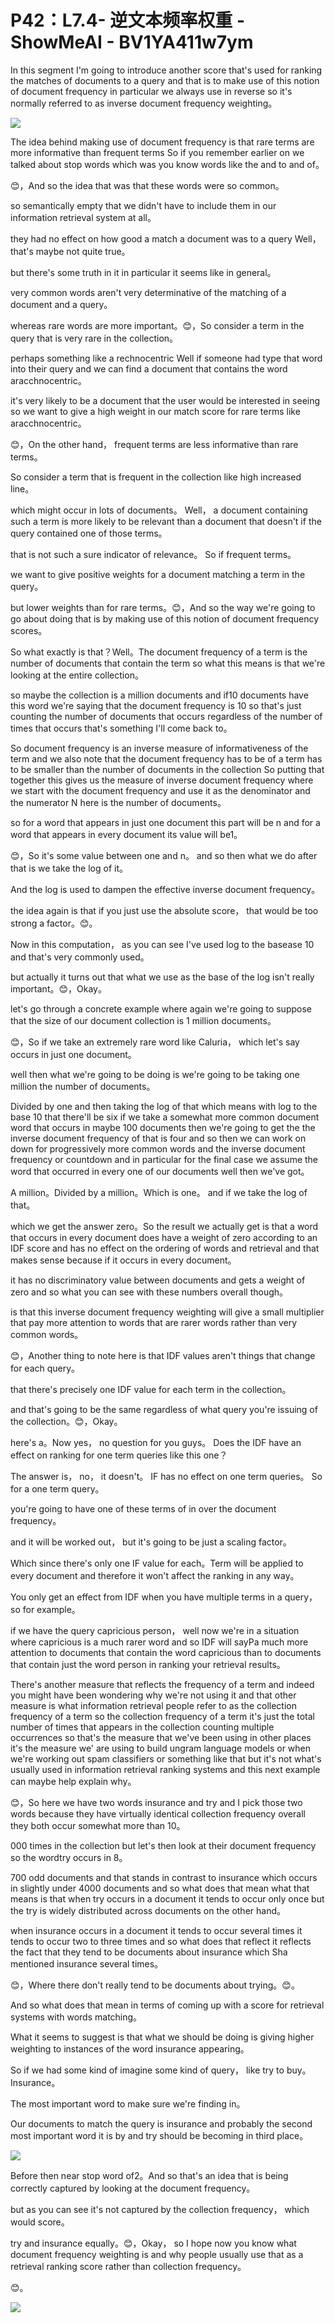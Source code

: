 # P42：L7.4- 逆文本频率权重 - ShowMeAI - BV1YA411w7ym

In this segment I'm going to introduce another score that's used for ranking the matches of documents to a query and that is to make use of this notion of document frequency in particular we always use in reverse so it's normally referred to as inverse document frequency weighting。



![](img/8774c1e58724136f7bead964d8757f30_1.png)

The idea behind making use of document frequency is that rare terms are more informative than frequent terms So if you remember earlier on we talked about stop words which was you know words like the and to and of。

😊，And so the idea that was that these words were so common。

 so semantically empty that we didn't have to include them in our information retrieval system at all。

 they had no effect on how good a match a document was to a query Well， that's maybe not quite true。

 but there's some truth in it in particular it seems like in general。

 very common words aren't very determinative of the matching of a document and a query。

 whereas rare words are more important。😊，So consider a term in the query that is very rare in the collection。

 perhaps something like a rechnocentric Well if someone had type that word into their query and we can find a document that contains the word aracchnocentric。

 it's very likely to be a document that the user would be interested in seeing so we want to give a high weight in our match score for rare terms like aracchnocentric。

😊，On the other hand， frequent terms are less informative than rare terms。

 So consider a term that is frequent in the collection like high increased line。

 which might occur in lots of documents。 Well， a document containing such a term is more likely to be relevant than a document that doesn't if the query contained one of those terms。

 that is not such a sure indicator of relevance。 So if frequent terms。

 we want to give positive weights for a document matching a term in the query。

 but lower weights than for rare terms。😊，And so the way we're going to go about doing that is by making use of this notion of document frequency scores。

So what exactly is that？Well。The document frequency of a term is the number of documents that contain the term so what this means is that we're looking at the entire collection。

 so maybe the collection is a million documents and if10 documents have this word we're saying that the document frequency is 10 so that's just counting the number of documents that occurs regardless of the number of times that occurs that's something I'll come back to。

So document frequency is an inverse measure of informativeness of the term and we also note that the document frequency has to be of a term has to be smaller than the number of documents in the collection So putting that together this gives us the measure of inverse document frequency where we start with the document frequency and use it as the denominator and the numerator N here is the number of documents。

 so for a word that appears in just one document this part will be n and for a word that appears in every document its value will be1。

😊，So it's some value between one and n。 and so then what we do after that is we take the log of it。

And the log is used to dampen the effective inverse document frequency。

 the idea again is that if you just use the absolute score， that would be too strong a factor。😊。

Now in this computation， as you can see I've used log to the basease 10 and that's very commonly used。

 but actually it turns out that what we use as the base of the log isn't really important。😊，Okay。

 let's go through a concrete example where again we're going to suppose that the size of our document collection is 1 million documents。

😊，So if we take an extremely rare word like Caluria， which let's say occurs in just one document。

 well then what we're going to be doing is we're going to be taking one million the number of documents。

Divided by one and then taking the log of that which means with log to the base 10 that there'll be six if we take a somewhat more common document word that occurs in maybe 100 documents then we're going to get the the inverse document frequency of that is four and so then we can work on down for progressively more common words and the inverse document frequency or countdown and in particular for the final case we assume the word that occurred in every one of our documents well then we've got。

A million。Divided by a million。Which is one。 and if we take the log of that。

 which we get the answer zero。So the result we actually get is that a word that occurs in every document does have a weight of zero according to an IDF score and has no effect on the ordering of words and retrieval and that makes sense because if it occurs in every document。

 it has no discriminatory value between documents and gets a weight of zero and so what you can see with these numbers overall though。

 is that this inverse document frequency weighting will give a small multiplier that pay more attention to words that are rarer words rather than very common words。

😊，Another thing to note here is that IDF values aren't things that change for each query。

 that there's precisely one IDF value for each term in the collection。

 and that's going to be the same regardless of what query you're issuing of the collection。😊，Okay。

 here's a。Now yes， no question for you guys。 Does the IDF have an effect on ranking for one term queries like this one？

The answer is， no， it doesn't。 IF has no effect on one term queries。 So for a one term query。

 you're going to have one of these terms of in over the document frequency。

 and it will be worked out， but it's going to be just a scaling factor。

Which since there's only one IF value for each。Term will be applied to every document and therefore it won't affect the ranking in any way。

You only get an effect from IDF when you have multiple terms in a query， so for example。

 if we have the query capricious person， well now we're in a situation where capricious is a much rarer word and so IDF will sayPa much more attention to documents that contain the word capricious than to documents that contain just the word person in ranking your retrieval results。

There's another measure that reflects the frequency of a term and indeed you might have been wondering why we're not using it and that other measure is what information retrieval people refer to as the collection frequency of a term so the collection frequency of a term it's just the total number of times that appears in the collection counting multiple occurrences so that's the measure that we've been using in other places it's the measure we' are using to build ungram language models or when we're working out spam classifiers or something like that but it's not what's usually used in information retrieval ranking systems and this next example can maybe help explain why。

😊，So here we have two words insurance and try and I pick those two words because they have virtually identical collection frequency overall they both occur somewhat more than 10。

000 times in the collection but let's then look at their document frequency so the wordtry occurs in 8。

700 odd documents and that stands in contrast to insurance which occurs in slightly under 4000 documents and so what does that mean what that means is that when try occurs in a document it tends to occur only once but the try is widely distributed across documents on the other hand。

 when insurance occurs in a document it tends to occur several times it tends to occur two to three times and so what does that reflect it reflects the fact that they tend to be documents about insurance which Sha mentioned insurance several times。

😊，Where there don't really tend to be documents about trying。😊。

And so what does that mean in terms of coming up with a score for retrieval systems with words matching。

 What it seems to suggest is that what we should be doing is giving higher weighting to instances of the word insurance appearing。

 So if we had some kind of imagine some kind of query， like try to buy。Insurance。

The most important word to make sure we're finding in。

Our documents to match the query is insurance and probably the second most important word it is by and try should be becoming in third place。



![](img/8774c1e58724136f7bead964d8757f30_3.png)

Before then near stop word of2。And so that's an idea that is being correctly captured by looking at the document frequency。

 but as you can see it's not captured by the collection frequency， which would score。

 try and insurance equally。😊，Okay， so I hope now you know what document frequency weighting is and why people usually use that as a retrieval ranking score rather than collection frequency。

😊。

![](img/8774c1e58724136f7bead964d8757f30_5.png)